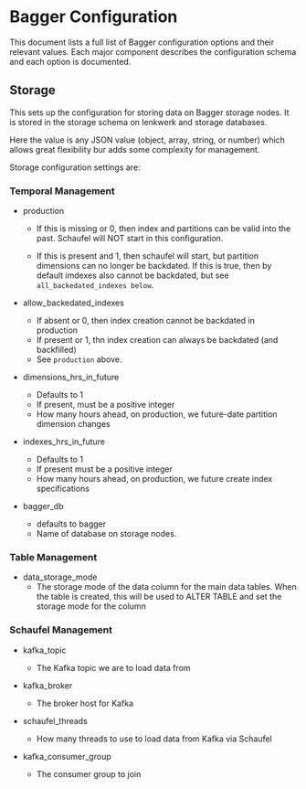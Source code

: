 # Bagger Configuration

This document lists a full list of Bagger configuration options and their
relevant values.  Each major component describes the configuration schema and
each option is documented.

## Storage

This sets up the configuration for storing data on Bagger storage nodes.  It
is stored in the storage schema on lenkwerk and storage databases.

Here the value is any JSON value (object, array, string, or number) which
allows great flexibility bur adds some complexity for management.

Storage configuration settings are:

### Temporal Management

 - production
    - If this is missing or 0, then index and partitions can be valid into the
      past.  Schaufel will NOT start in this configuration.
    
    - If this is present and 1, then schaufel will start, but partition
      dimensions can no longer be backdated.  If this is true, then by default
      imdexes also cannot be backdated, but see `all_backedated_indexes below`.
 
 - allow_backedated_indexes
    - If absent or 0, then index creation cannot be backdated in production
    - If present or 1, thn index creation can always be backdated (and
      backfilled)
    - See `production` above.

 - dimensions_hrs_in_future
    - Defaults to 1
    - If present, must be a positive integer
    - How many hours ahead, on production, we future-date partition dimension
      changes

 - indexes_hrs_in_future
    - Defaults to 1
    - If present must be a positive integer
    - How many hours ahead, on production, we future create index specifications

 - bagger_db
    - defaults to bagger
    - Name of database on storage nodes.

### Table Management

 - data_storage_mode
    - The storage mode of the data column for the main data tables.
      When the table is created, this will be used to ALTER TABLE and set the
      storage mode for the column

### Schaufel Management

 - kafka_topic
    - The Kafka topic we are to load data from

 - kafka_broker
    - The broker host for Kafka

 - schaufel_threads
   -  How many threads to use to load data from Kafka via Schaufel

 - kafka_consumer_group
   -  The consumer group to join

